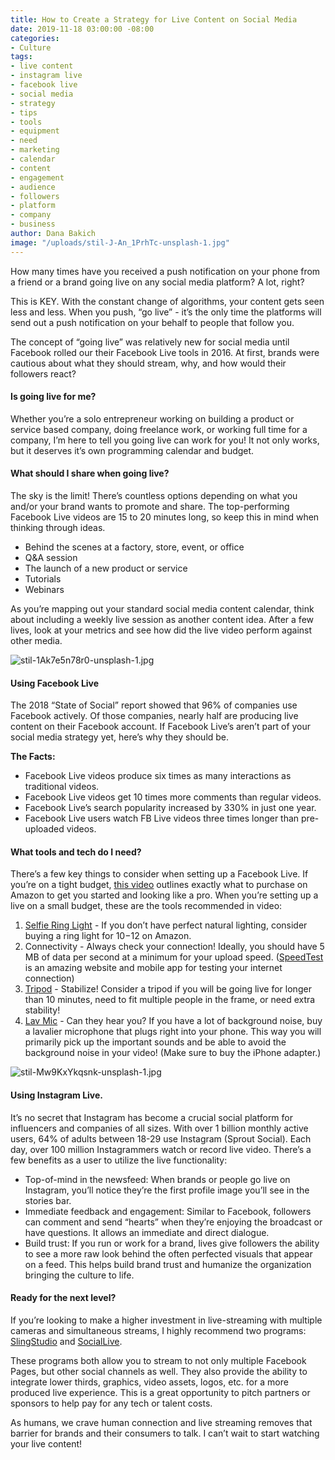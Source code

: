```yaml
---
title: How to Create a Strategy for Live Content on Social Media
date: 2019-11-18 03:00:00 -08:00
categories:
- Culture
tags:
- live content
- instagram live
- facebook live
- social media
- strategy
- tips
- tools
- equipment
- need
- marketing
- calendar
- content
- engagement
- audience
- followers
- platform
- company
- business
author: Dana Bakich
image: "/uploads/stil-J-An_1PrhTc-unsplash-1.jpg"
---
```


How many times have you received a push notification on your phone from a friend or a brand going live on any social media platform? A lot, right? 

This is KEY. With the constant change of algorithms, your content gets seen less and less. When you push, “go live” - it’s the only time the platforms will send out a push notification on your behalf to people that follow you. 

The concept of “going live” was relatively new for social media until Facebook rolled our their Facebook Live tools in 2016. At first, brands were cautious about what they should stream, why, and how would their followers react?

#### Is going live for me?

Whether you’re a solo entrepreneur working on building a product or service based company, doing freelance work, or working full time for a company, I’m here to tell you going live can work for you! It not only works, but it deserves it’s own programming calendar and budget. 

#### What should I share when going live?

The sky is the limit! There’s countless options depending on what you and/or your brand wants to promote and share. The top-performing Facebook Live videos are 15 to 20 minutes long, so keep this in mind when thinking through ideas.

- Behind the scenes at a factory, store, event, or office
- Q&A session
- The launch of a new product or service
- Tutorials
- Webinars

As you’re mapping out your standard social media content calendar, think about including a weekly live session as another content idea. After a few lives, look at your metrics and see how did the live video perform against other media. 

![stil-1Ak7e5n78r0-unsplash-1.jpg](/uploads/stil-1Ak7e5n78r0-unsplash-1.jpg)

#### Using Facebook Live

The 2018 “State of Social” report showed that 96% of companies use Facebook actively. Of those companies, nearly half are producing live content on their Facebook account. If Facebook Live’s aren’t part of your social media strategy yet, here’s why they should be.

**The Facts:**

- Facebook Live videos produce six times as many interactions as traditional videos.
- Facebook Live videos get 10 times more comments than regular videos.
- Facebook Live’s search popularity increased by 330% in just one year.
- Facebook Live users watch FB Live videos three times longer than pre-uploaded videos.

#### What tools and tech do I need?

There’s a few key things to consider when setting up a Facebook Live. If you’re on a tight budget, [this video](https://www.facebook.com/watch/?v=542037599606410) outlines exactly what to purchase on Amazon to get you started and looking like a pro. When you’re setting up a live on a small budget, these are the tools recommended in video:

1. [Selfie Ring Light](https://www.amazon.com/QIAYA-Selfie-Camera-Photography-BatteryPowered/dp/B01NCW7FVU/ref=pd_lpo_sbs_229_t_0?_encoding=UTF8&psc=1&refRID=WENFNQSB21XRTNQCQXAP) - If you don’t have perfect natural lighting, consider buying a ring light for $10-$12 on Amazon.
2. Connectivity - Always check your connection! Ideally, you should have 5 MB of data per second at a minimum for your upload speed. ([SpeedTest](https://www.speedtest.net/) is an amazing website and mobile app for testing your internet connection)
3. [Tripod](https://www.amazon.com/Manfrotto-MKCOMPACTACN-BK-Compact-Action-Tripod/dp/B00L6F16L0/ref=sr_1_3?crid=3I3QJ0V6V83CS&keywords=tripod+manfrotto&qid=1568847283&s=electronics&sprefix=tripod+m%2Celectronics%2C237&sr=1-3) - Stabilize! Consider a tripod if you will be going live for longer than 10 minutes, need to fit multiple people in the frame, or need extra stability!
4. [Lav Mic](https://www.amazon.com/Microphone-Tikysky-Smartphone-Interview-Recording/dp/B07TH2DZ6X/ref=sr_1_1_sspa?keywords=mobile+lav+mic&qid=1568847305&s=electronics&sr=1-1-spons&psc=1&spLa=ZW5jcnlwdGVkUXVhbGlmaWVyPUFBVlozUFZYRTZLN0UmZW5jcnlwdGVkSWQ9QTAyNzE5MjAxQk5QUDRVMVJaME80JmVuY3J5cHRlZEFkSWQ9QTAzMDAzMzFIR0JOMTgyOEwxU0Umd2lkZ2V0TmFtZT1zcF9hdGYmYWN0aW9uPWNsaWNrUmVkaXJlY3QmZG9Ob3RMb2dDbGljaz10cnVl) - Can they hear you? If you have a lot of background noise, buy a lavalier microphone that plugs right into your phone. This way you will primarily pick up the important sounds and be able to avoid the background noise in your video! (Make sure to buy the iPhone adapter.)

![stil-Mw9KxYkqsnk-unsplash-1.jpg](/uploads/stil-Mw9KxYkqsnk-unsplash-1.jpg)

#### Using Instagram Live.

It’s no secret that Instagram has become a crucial social platform for influencers and companies of all sizes. With over 1 billion monthly active users, 64% of adults between 18-29 use Instagram (Sprout Social). Each day, over 100 million Instagrammers watch or record live video. There’s a few benefits as a user to utilize the live functionality: 

- Top-of-mind in the newsfeed: When brands or people go live on Instagram, you’ll notice they’re the first profile image you’ll see in the stories bar. 
- Immediate feedback and engagement: Similar to Facebook, followers can comment and send “hearts” when they’re enjoying the broadcast or have questions. It allows an immediate and direct dialogue. 
- Build trust: If you run or work for a brand, lives give followers the ability to see a more raw look behind the often perfected visuals that appear on a feed. This helps build brand trust and humanize the organization bringing the culture to life.

#### Ready for the next level? 

If you’re looking to make a higher investment in live-streaming with multiple cameras and simultaneous streams, I highly recommend two programs: [SlingStudio](https://www.myslingstudio.com/) and [SocialLive](https://www.socialive.us/video-creation-and-livestreaming-platform/). 

These programs both allow you to stream to not only multiple Facebook Pages, but other social channels as well. They also provide the ability to integrate lower thirds, graphics, video assets, logos, etc. for a more produced live experience. This is a great opportunity to pitch partners or sponsors to help pay for any tech or talent costs.

As humans, we crave human connection and live streaming removes that barrier for brands and their consumers to talk. I can’t wait to start watching your live content!
